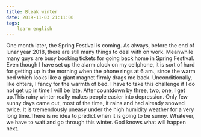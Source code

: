 ```yaml
---
title: Bleak winter
date: 2019-11-03 21:11:00
tags:
    learn english
---
```

One month later, the Spring Festival is coming. As always, before the end of lunar year 2018, there are still many things to deal with on work. Meanwhile many guys are busy booking tickets for going back home in Spring Festival. Even though I have set up the alarm clock on my cellphone, it is sort of hard for getting up in the morning when the phone rings at 6 am., since the warm bed which looks like a giant magnet firmly drags me back. Unconditionally, like ohters, I fancy for the warmth of bed. I have to take this challenge if I do not get up in time I will be late. After countdown by three, two, one, I get up.This rainy winter really makes people easier into depression. Only few sunny days came out, most of the time, it rains and had already snowed twice. It is tremendously uneasy under the high humidity weather for a very long time.There is no idea to predict when it is going to be sunny. Whatever, we have to wait and go through this winter. God knows what will happen next. 